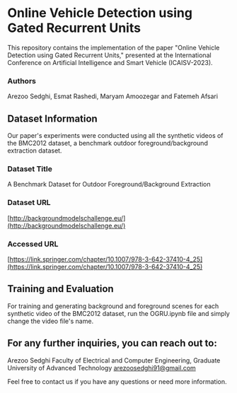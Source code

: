 # Online Vehicle Detection using Gated Recurrent Units

This repository contains the implementation of the paper "Online Vehicle Detection using Gated Recurrent Units," presented at the International Conference on Artificial Intelligence and Smart Vehicle (ICAISV-2023).
### Authors 
Arezoo Sedghi, Esmat Rashedi, Maryam Amoozegar and Fatemeh Afsari

## Dataset Information

Our paper's experiments were conducted using all the synthetic videos of the BMC2012 dataset, a benchmark outdoor foreground/background extraction dataset.

### Dataset Title
A Benchmark Dataset for Outdoor Foreground/Background Extraction

### Dataset URL
[http://backgroundmodelschallenge.eu/](http://backgroundmodelschallenge.eu/)

### Accessed URL
[https://link.springer.com/chapter/10.1007/978-3-642-37410-4_25](https://link.springer.com/chapter/10.1007/978-3-642-37410-4_25)

## Training and Evaluation

For training and generating background and foreground scenes for each synthetic video of the BMC2012 dataset, run the OGRU.ipynb file and simply change the video file's name.

## For any further inquiries, you can reach out to:

Arezoo Sedghi
Faculty of Electrical and Computer Engineering, Graduate University of Advanced Technology
arezoosedghi91@gmail.com

Feel free to contact us if you have any questions or need more information.

